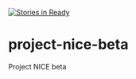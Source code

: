 [![Stories in Ready](https://badge.waffle.io/tjmonsi/project-nice-beta.png?label=ready&title=Ready)](https://waffle.io/tjmonsi/project-nice-beta)
# project-nice-beta
Project NICE beta
